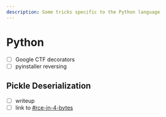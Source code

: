 ```yaml
---
description: Some tricks specific to the Python language
---
```


# Python

* [ ] Google CTF decorators
* [ ] pyinstaller reversing

## Pickle Deserialization

* [ ] writeup
* [ ] link to [#rce-in-4-bytes](../linux/shells.md#rce-in-4-bytes "mention")
